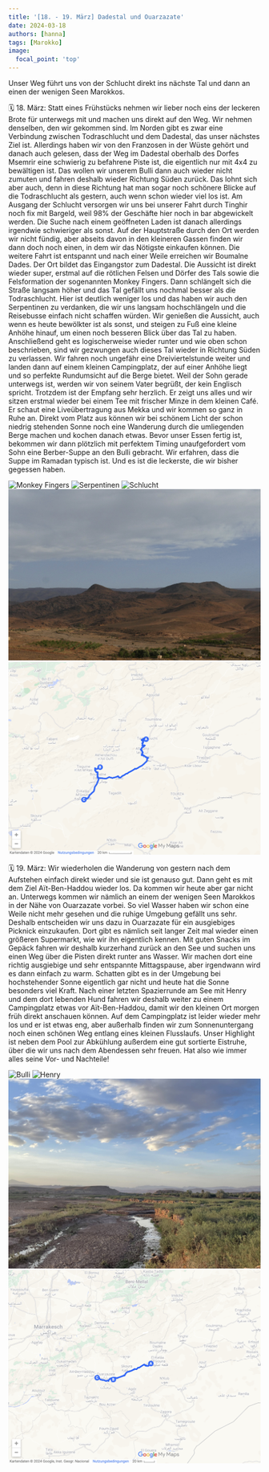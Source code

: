 ```yaml
---
title: '[18. - 19. März] Dadestal und Ouarzazate'
date: 2024-03-18
authors: [hanna]
tags: [Marokko]
image:
  focal_point: 'top'
---
```

Unser Weg führt uns von der Schlucht direkt ins nächste Tal und dann an einen der wenigen Seen Marokkos.

<!--more-->

🗓️ 18. März: Statt eines Frühstücks nehmen wir lieber noch eins der leckeren Brote für unterwegs mit und machen uns direkt auf den Weg. Wir nehmen denselben, den wir gekommen sind. Im Norden gibt es zwar eine Verbindung zwischen Todraschlucht und dem Dadestal, das unser nächstes Ziel ist. Allerdings haben wir von den Franzosen in der Wüste gehört und danach auch gelesen, dass der Weg im Dadestal oberhalb des Dorfes Msemrir eine schwierig zu befahrene Piste ist, die eigentlich nur mit 4x4 zu bewältigen ist. Das wollen wir unserem Bulli dann auch wieder nicht zumuten und fahren deshalb wieder Richtung Süden zurück. Das lohnt sich aber auch, denn in diese Richtung hat man sogar noch schönere Blicke auf die Todraschlucht als gestern, auch wenn schon wieder viel los ist. Am Ausgang der Schlucht versorgen wir uns bei unserer Fahrt durch Tinghir noch fix mit Bargeld, weil 98% der Geschäfte hier noch in bar abgewickelt werden. Die Suche nach einem geöffneten Laden ist danach allerdings irgendwie schwieriger als sonst. Auf der Hauptstraße durch den Ort werden wir nicht fündig, aber abseits davon in den kleineren Gassen finden wir dann doch noch einen, in dem wir das Nötigste einkaufen können. Die weitere Fahrt ist entspannt und nach einer Weile erreichen wir Boumalne Dades. Der Ort bildet das Eingangstor zum Dadestal. Die Aussicht ist direkt wieder super, erstmal auf die rötlichen Felsen und Dörfer des Tals sowie die Felsformation der sogenannten Monkey Fingers. Dann schlängelt sich die Straße langsam höher und das Tal gefällt uns nochmal besser als die Todraschlucht. Hier ist deutlich weniger los und das haben wir auch den Serpentinen zu verdanken, die wir uns langsam hochschlängeln und die Reisebusse einfach nicht schaffen würden. Wir genießen die Aussicht, auch wenn es heute bewölkter ist als sonst, und steigen zu Fuß eine kleine Anhöhe hinauf, um einen noch besseren Blick über das Tal zu haben. Anschließend geht es logischerweise wieder runter und wie oben schon beschrieben, sind wir gezwungen auch dieses Tal wieder in Richtung Süden zu verlassen. Wir fahren noch ungefähr eine Dreiviertelstunde weiter und landen dann auf einem kleinen Campingplatz, der auf einer Anhöhe liegt und so perfekte Rundumsicht auf die Berge bietet. Weil der Sohn gerade unterwegs ist, werden wir von seinem Vater begrüßt, der kein Englisch spricht. Trotzdem ist der Empfang sehr herzlich. Er zeigt uns alles und wir sitzen erstmal wieder bei einem Tee mit frischer Minze in dem kleinen Café. Er schaut eine Liveübertragung aus Mekka und wir kommen so ganz in Ruhe an. Direkt vom Platz aus können wir bei schönem Licht der schon niedrig stehenden Sonne noch eine Wanderung durch die umliegenden Berge machen und kochen danach etwas. Bevor unser Essen fertig ist, bekommen wir dann plötzlich mit perfektem Timing unaufgefordert vom Sohn eine Berber-Suppe an den Bulli gebracht. Wir erfahren, dass die Suppe im Ramadan typisch ist. Und es ist die leckerste, die wir bisher gegessen haben.

<img src="MonkeyFingers.jpg" alt="Monkey Fingers" caption="">

<img src="Serpentinen.jpg" alt="Serpentinen" caption=" ">

<img src="Tobi.jpg" alt="Schlucht" caption=" ">

<img src="Abend.jpg" alt="Aussicht" caption=" ">

<img src="Route_18.03.24.jpg" alt="Route" caption=" ">

🗓️ 19. März: Wir wiederholen die Wanderung von gestern nach dem Aufstehen einfach direkt wieder und sie ist genauso gut. Dann geht es mit dem Ziel Aït-Ben-Haddou wieder los. Da kommen wir heute aber gar nicht an. Unterwegs kommen wir nämlich an einem der wenigen Seen Marokkos in der Nähe von Ouarzazate vorbei. So viel Wasser haben wir schon eine Weile nicht mehr gesehen und die ruhige Umgebung gefällt uns sehr. Deshalb entscheiden wir uns dazu in Ouarzazate für ein ausgiebiges Picknick einzukaufen. Dort gibt es nämlich seit langer Zeit mal wieder einen größeren Supermarkt, wie wir ihn eigentlich kennen. Mit guten Snacks im Gepäck fahren wir deshalb kurzerhand zurück an den See und suchen uns einen Weg über die Pisten direkt runter ans Wasser. Wir machen dort eine richtig ausgiebige und sehr entspannte Mittagspause, aber irgendwann wird es dann einfach zu warm. Schatten gibt es in der Umgebung bei hochstehender Sonne eigentlich gar nicht und heute hat die Sonne besonders viel Kraft. Nach einer letzten Spazierrunde am See mit Henry und dem dort lebenden Hund fahren wir deshalb weiter zu einem Campingplatz etwas vor Aït-Ben-Haddou, damit wir den kleinen Ort morgen früh direkt anschauen können. Auf dem Campingplatz ist leider wieder mehr los und er ist etwas eng, aber außerhalb finden wir zum Sonnenuntergang noch einen schönen Weg entlang eines kleinen Flusslaufs. Unser Highlight ist neben dem Pool zur Abkühlung außerdem eine gut sortierte Eistruhe, über die wir uns nach dem Abendessen sehr freuen. Hat also wie immer alles seine Vor- und Nachteile!

<img src="Bulli.jpg" alt="Bulli" caption="">

<img src="Henry.jpg" alt="Henry" caption="">

<img src="Fluss.jpg" alt="Fluss" caption="">

<img src="Route_19.03.24.jpg" alt="Route" caption=" ">